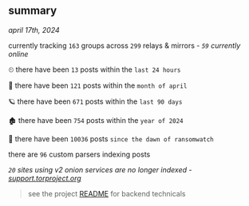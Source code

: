 
## summary
_april 17th, 2024_

currently tracking `163` groups across `299` relays & mirrors - _`59` currently online_

⏲ there have been `13` posts within the `last 24 hours`

🦈 there have been `121` posts within the `month of april`

🪐 there have been `671` posts within the `last 90 days`

🏚 there have been `754` posts within the `year of 2024`

🦕 there have been `10036` posts `since the dawn of ransomwatch`

there are `96` custom parsers indexing posts

_`20` sites using v2 onion services are no longer indexed - [support.torproject.org](https://support.torproject.org/onionservices/v2-deprecation/)_

> see the project [README](https://github.com/joshhighet/ransomwatch#ransomwatch--) for backend technicals
